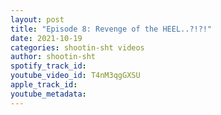 ```yaml
---
layout: post
title: "Episode 8: Revenge of the HEEL..?!?!"
date: 2021-10-19
categories: shootin-sht videos
author: shootin-sht
spotify_track_id: 
youtube_video_id: T4nM3qgGXSU
apple_track_id: 
youtube_metadata: 
---
```


